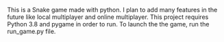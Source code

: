 This is a Snake game made with python. 
I plan to add many features in the future like local multiplayer and online multiplayer.
This project requires Python 3.8 and pygame in order to run.
To launch the the game, run the run_game.py file.
